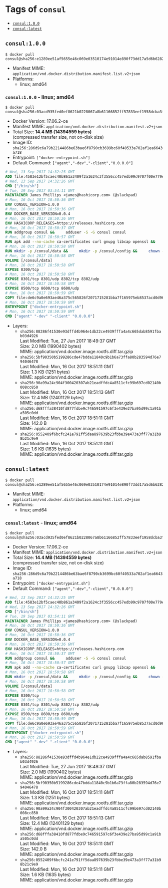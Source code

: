 <!-- THIS FILE IS GENERATED VIA './update-remote.sh' -->

# Tags of `consul`

-	[`consul:1.0.0`](#consul100)
-	[`consul:latest`](#consullatest)

## `consul:1.0.0`

```console
$ docker pull consul@sha256:e1289ee51af5655e46c069e03510174e91014e890f73dd17a5d6b6282daef291
```

-	Manifest MIME: `application/vnd.docker.distribution.manifest.list.v2+json`
-	Platforms:
	-	linux; amd64

### `consul:1.0.0` - linux; amd64

```console
$ docker pull consul@sha256:03acd935fed0ef8621b0228067a8b61166852ff57833eef1958dcba3f570bbc9
```

-	Docker Version: 17.06.2-ce
-	Manifest MIME: `application/vnd.docker.distribution.manifest.v2+json`
-	Total Size: **14.4 MB (14394559 bytes)**  
	(compressed transfer size, not on-disk size)
-	Image ID: `sha256:286d9c6a79b2214486be63bae6f8790cb3699bc60f40533a702af1ea6643a718`
-	Entrypoint: `["docker-entrypoint.sh"]`
-	Default Command: `["agent","-dev","-client","0.0.0.0"]`

```dockerfile
# Wed, 13 Sep 2017 14:32:25 GMT
ADD file:4583e12bf5caec40b861a3409f2a1624c3f3556cc457edb99c9707f00e779e45 in / 
# Wed, 13 Sep 2017 14:32:26 GMT
CMD ["/bin/sh"]
# Tue, 19 Sep 2017 03:54:11 GMT
MAINTAINER James Phillips <james@hashicorp.com> (@slackpad)
# Mon, 16 Oct 2017 18:50:36 GMT
ENV CONSUL_VERSION=1.0.0
# Mon, 16 Oct 2017 18:50:36 GMT
ENV DOCKER_BASE_VERSION=0.0.4
# Mon, 16 Oct 2017 18:50:36 GMT
ENV HASHICORP_RELEASES=https://releases.hashicorp.com
# Mon, 16 Oct 2017 18:50:37 GMT
RUN addgroup consul &&     adduser -S -G consul consul
# Mon, 16 Oct 2017 18:50:57 GMT
RUN apk add --no-cache ca-certificates curl gnupg libcap openssl &&     gpg --keyserver pgp.mit.edu --recv-keys 91A6E7F85D05C65630BEF18951852D87348FFC4C &&     mkdir -p /tmp/build &&     cd /tmp/build &&     wget ${HASHICORP_RELEASES}/docker-base/${DOCKER_BASE_VERSION}/docker-base_${DOCKER_BASE_VERSION}_linux_amd64.zip &&     wget ${HASHICORP_RELEASES}/docker-base/${DOCKER_BASE_VERSION}/docker-base_${DOCKER_BASE_VERSION}_SHA256SUMS &&     wget ${HASHICORP_RELEASES}/docker-base/${DOCKER_BASE_VERSION}/docker-base_${DOCKER_BASE_VERSION}_SHA256SUMS.sig &&     gpg --batch --verify docker-base_${DOCKER_BASE_VERSION}_SHA256SUMS.sig docker-base_${DOCKER_BASE_VERSION}_SHA256SUMS &&     grep ${DOCKER_BASE_VERSION}_linux_amd64.zip docker-base_${DOCKER_BASE_VERSION}_SHA256SUMS | sha256sum -c &&     unzip docker-base_${DOCKER_BASE_VERSION}_linux_amd64.zip &&     cp bin/gosu bin/dumb-init /bin &&     wget ${HASHICORP_RELEASES}/consul/${CONSUL_VERSION}/consul_${CONSUL_VERSION}_linux_amd64.zip &&     wget ${HASHICORP_RELEASES}/consul/${CONSUL_VERSION}/consul_${CONSUL_VERSION}_SHA256SUMS &&     wget ${HASHICORP_RELEASES}/consul/${CONSUL_VERSION}/consul_${CONSUL_VERSION}_SHA256SUMS.sig &&     gpg --batch --verify consul_${CONSUL_VERSION}_SHA256SUMS.sig consul_${CONSUL_VERSION}_SHA256SUMS &&     grep consul_${CONSUL_VERSION}_linux_amd64.zip consul_${CONSUL_VERSION}_SHA256SUMS | sha256sum -c &&     unzip -d /bin consul_${CONSUL_VERSION}_linux_amd64.zip &&     cd /tmp &&     rm -rf /tmp/build &&     apk del gnupg openssl &&     rm -rf /root/.gnupg
# Mon, 16 Oct 2017 18:50:58 GMT
RUN mkdir -p /consul/data &&     mkdir -p /consul/config &&     chown -R consul:consul /consul
# Mon, 16 Oct 2017 18:50:58 GMT
VOLUME [/consul/data]
# Mon, 16 Oct 2017 18:50:58 GMT
EXPOSE 8300/tcp
# Mon, 16 Oct 2017 18:50:58 GMT
EXPOSE 8301/tcp 8301/udp 8302/tcp 8302/udp
# Mon, 16 Oct 2017 18:50:58 GMT
EXPOSE 8500/tcp 8600/tcp 8600/udp
# Mon, 16 Oct 2017 18:50:59 GMT
COPY file:de6c9a0e693ae46a375c565826f2071715281bba7f165975eb8537acd0d96ff4 in /usr/local/bin/docker-entrypoint.sh 
# Mon, 16 Oct 2017 18:50:59 GMT
ENTRYPOINT ["docker-entrypoint.sh"]
# Mon, 16 Oct 2017 18:50:59 GMT
CMD ["agent" "-dev" "-client" "0.0.0.0"]
```

-	Layers:
	-	`sha256:88286f41530e93dffd4b964e1db22ce4939fffa4a4c665dab8591fbab03d4926`  
		Last Modified: Tue, 27 Jun 2017 18:49:37 GMT  
		Size: 2.0 MB (1990402 bytes)  
		MIME: application/vnd.docker.image.rootfs.diff.tar.gzip
	-	`sha256:5bf90350b5199286cde47bdda11840c9b1b6a73ffa80b283594d76e794046478`  
		Last Modified: Mon, 16 Oct 2017 18:51:11 GMT  
		Size: 1.3 KB (1251 bytes)  
		MIME: application/vnd.docker.image.rootfs.diff.tar.gzip
	-	`sha256:90a99a24c904f300420307ab21eadffdc4a8511cfc99b697cd02140b008cc850`  
		Last Modified: Mon, 16 Oct 2017 18:51:13 GMT  
		Size: 12.4 MB (12401129 bytes)  
		MIME: application/vnd.docker.image.rootfs.diff.tar.gzip
	-	`sha256:d68fffa38410fd877fdbe9c746591597c6f3e439e27ba95d99c1a91ba505c0dd`  
		Last Modified: Mon, 16 Oct 2017 18:51:11 GMT  
		Size: 142.0 B  
		MIME: application/vnd.docker.image.rootfs.diff.tar.gzip
	-	`sha256:0552409f6bcfc241e791ff5daa897639b23fbbe39e473a3ff77a31b98b21c9e9`  
		Last Modified: Mon, 16 Oct 2017 18:51:11 GMT  
		Size: 1.6 KB (1635 bytes)  
		MIME: application/vnd.docker.image.rootfs.diff.tar.gzip

## `consul:latest`

```console
$ docker pull consul@sha256:e1289ee51af5655e46c069e03510174e91014e890f73dd17a5d6b6282daef291
```

-	Manifest MIME: `application/vnd.docker.distribution.manifest.list.v2+json`
-	Platforms:
	-	linux; amd64

### `consul:latest` - linux; amd64

```console
$ docker pull consul@sha256:03acd935fed0ef8621b0228067a8b61166852ff57833eef1958dcba3f570bbc9
```

-	Docker Version: 17.06.2-ce
-	Manifest MIME: `application/vnd.docker.distribution.manifest.v2+json`
-	Total Size: **14.4 MB (14394559 bytes)**  
	(compressed transfer size, not on-disk size)
-	Image ID: `sha256:286d9c6a79b2214486be63bae6f8790cb3699bc60f40533a702af1ea6643a718`
-	Entrypoint: `["docker-entrypoint.sh"]`
-	Default Command: `["agent","-dev","-client","0.0.0.0"]`

```dockerfile
# Wed, 13 Sep 2017 14:32:25 GMT
ADD file:4583e12bf5caec40b861a3409f2a1624c3f3556cc457edb99c9707f00e779e45 in / 
# Wed, 13 Sep 2017 14:32:26 GMT
CMD ["/bin/sh"]
# Tue, 19 Sep 2017 03:54:11 GMT
MAINTAINER James Phillips <james@hashicorp.com> (@slackpad)
# Mon, 16 Oct 2017 18:50:36 GMT
ENV CONSUL_VERSION=1.0.0
# Mon, 16 Oct 2017 18:50:36 GMT
ENV DOCKER_BASE_VERSION=0.0.4
# Mon, 16 Oct 2017 18:50:36 GMT
ENV HASHICORP_RELEASES=https://releases.hashicorp.com
# Mon, 16 Oct 2017 18:50:37 GMT
RUN addgroup consul &&     adduser -S -G consul consul
# Mon, 16 Oct 2017 18:50:57 GMT
RUN apk add --no-cache ca-certificates curl gnupg libcap openssl &&     gpg --keyserver pgp.mit.edu --recv-keys 91A6E7F85D05C65630BEF18951852D87348FFC4C &&     mkdir -p /tmp/build &&     cd /tmp/build &&     wget ${HASHICORP_RELEASES}/docker-base/${DOCKER_BASE_VERSION}/docker-base_${DOCKER_BASE_VERSION}_linux_amd64.zip &&     wget ${HASHICORP_RELEASES}/docker-base/${DOCKER_BASE_VERSION}/docker-base_${DOCKER_BASE_VERSION}_SHA256SUMS &&     wget ${HASHICORP_RELEASES}/docker-base/${DOCKER_BASE_VERSION}/docker-base_${DOCKER_BASE_VERSION}_SHA256SUMS.sig &&     gpg --batch --verify docker-base_${DOCKER_BASE_VERSION}_SHA256SUMS.sig docker-base_${DOCKER_BASE_VERSION}_SHA256SUMS &&     grep ${DOCKER_BASE_VERSION}_linux_amd64.zip docker-base_${DOCKER_BASE_VERSION}_SHA256SUMS | sha256sum -c &&     unzip docker-base_${DOCKER_BASE_VERSION}_linux_amd64.zip &&     cp bin/gosu bin/dumb-init /bin &&     wget ${HASHICORP_RELEASES}/consul/${CONSUL_VERSION}/consul_${CONSUL_VERSION}_linux_amd64.zip &&     wget ${HASHICORP_RELEASES}/consul/${CONSUL_VERSION}/consul_${CONSUL_VERSION}_SHA256SUMS &&     wget ${HASHICORP_RELEASES}/consul/${CONSUL_VERSION}/consul_${CONSUL_VERSION}_SHA256SUMS.sig &&     gpg --batch --verify consul_${CONSUL_VERSION}_SHA256SUMS.sig consul_${CONSUL_VERSION}_SHA256SUMS &&     grep consul_${CONSUL_VERSION}_linux_amd64.zip consul_${CONSUL_VERSION}_SHA256SUMS | sha256sum -c &&     unzip -d /bin consul_${CONSUL_VERSION}_linux_amd64.zip &&     cd /tmp &&     rm -rf /tmp/build &&     apk del gnupg openssl &&     rm -rf /root/.gnupg
# Mon, 16 Oct 2017 18:50:58 GMT
RUN mkdir -p /consul/data &&     mkdir -p /consul/config &&     chown -R consul:consul /consul
# Mon, 16 Oct 2017 18:50:58 GMT
VOLUME [/consul/data]
# Mon, 16 Oct 2017 18:50:58 GMT
EXPOSE 8300/tcp
# Mon, 16 Oct 2017 18:50:58 GMT
EXPOSE 8301/tcp 8301/udp 8302/tcp 8302/udp
# Mon, 16 Oct 2017 18:50:58 GMT
EXPOSE 8500/tcp 8600/tcp 8600/udp
# Mon, 16 Oct 2017 18:50:59 GMT
COPY file:de6c9a0e693ae46a375c565826f2071715281bba7f165975eb8537acd0d96ff4 in /usr/local/bin/docker-entrypoint.sh 
# Mon, 16 Oct 2017 18:50:59 GMT
ENTRYPOINT ["docker-entrypoint.sh"]
# Mon, 16 Oct 2017 18:50:59 GMT
CMD ["agent" "-dev" "-client" "0.0.0.0"]
```

-	Layers:
	-	`sha256:88286f41530e93dffd4b964e1db22ce4939fffa4a4c665dab8591fbab03d4926`  
		Last Modified: Tue, 27 Jun 2017 18:49:37 GMT  
		Size: 2.0 MB (1990402 bytes)  
		MIME: application/vnd.docker.image.rootfs.diff.tar.gzip
	-	`sha256:5bf90350b5199286cde47bdda11840c9b1b6a73ffa80b283594d76e794046478`  
		Last Modified: Mon, 16 Oct 2017 18:51:11 GMT  
		Size: 1.3 KB (1251 bytes)  
		MIME: application/vnd.docker.image.rootfs.diff.tar.gzip
	-	`sha256:90a99a24c904f300420307ab21eadffdc4a8511cfc99b697cd02140b008cc850`  
		Last Modified: Mon, 16 Oct 2017 18:51:13 GMT  
		Size: 12.4 MB (12401129 bytes)  
		MIME: application/vnd.docker.image.rootfs.diff.tar.gzip
	-	`sha256:d68fffa38410fd877fdbe9c746591597c6f3e439e27ba95d99c1a91ba505c0dd`  
		Last Modified: Mon, 16 Oct 2017 18:51:11 GMT  
		Size: 142.0 B  
		MIME: application/vnd.docker.image.rootfs.diff.tar.gzip
	-	`sha256:0552409f6bcfc241e791ff5daa897639b23fbbe39e473a3ff77a31b98b21c9e9`  
		Last Modified: Mon, 16 Oct 2017 18:51:11 GMT  
		Size: 1.6 KB (1635 bytes)  
		MIME: application/vnd.docker.image.rootfs.diff.tar.gzip
